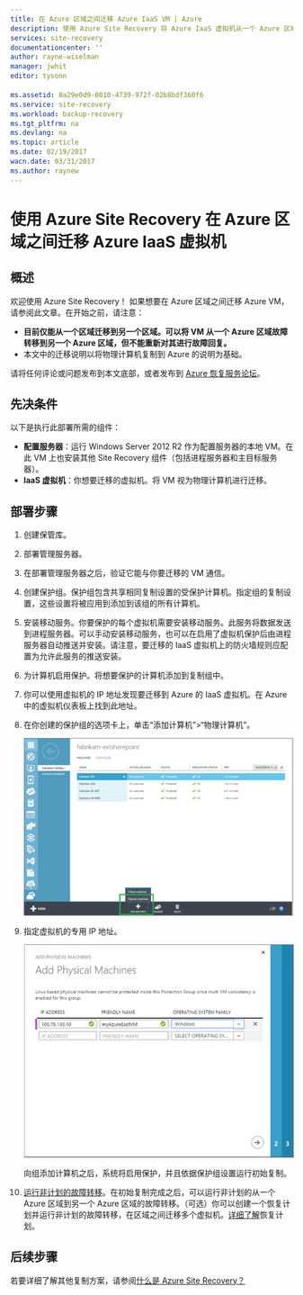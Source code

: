 ```yaml
---
title: 在 Azure 区域之间迁移 Azure IaaS VM | Azure
description: 使用 Azure Site Recovery 将 Azure IaaS 虚拟机从一个 Azure 区域迁移到另一个 Azure 区域。
services: site-recovery
documentationcenter: ''
author: rayne-wiselman
manager: jwhit
editor: tysonn

ms.assetid: 8a29e0d9-0010-4739-972f-02b8bdf360f6
ms.service: site-recovery
ms.workload: backup-recovery
ms.tgt_pltfrm: na
ms.devlang: na
ms.topic: article
ms.date: 02/19/2017
wacn.date: 03/31/2017
ms.author: raynew
---
```


# 使用 Azure Site Recovery 在 Azure 区域之间迁移 Azure IaaS 虚拟机
## 概述
欢迎使用 Azure Site Recovery！ 如果想要在 Azure 区域之间迁移 Azure VM，请参阅此文章。在开始之前，请注意：

- **目前仅能从一个区域迁移到另一个区域。可以将 VM 从一个 Azure 区域故障转移到另一个 Azure 区域，但不能重新对其进行故障回复。**
- 本文中的迁移说明以将物理计算机复制到 Azure 的说明为基础。

请将任何评论或问题发布到本文底部，或者发布到 [Azure 恢复服务论坛](https://social.msdn.microsoft.com/Forums/zh-cn/home?forum=hypervrecovmgr)。

## 先决条件

以下是执行此部署所需的组件：

- **配置服务器**：运行 Windows Server 2012 R2 作为配置服务器的本地 VM。在此 VM 上也安装其他 Site Recovery 组件（包括进程服务器和主目标服务器）。
- **IaaS 虚拟机**：你想要迁移的虚拟机。将 VM 视为物理计算机进行迁移。

## 部署步骤

1. 创建保管库。
2. 部署管理服务器。
3. 在部署管理服务器之后，验证它能与你要迁移的 VM 通信。
4. 创建保护组。保护组包含共享相同复制设置的受保护计算机。指定组的复制设置，这些设置将被应用到添加到该组的所有计算机。
5. 安装移动服务。你要保护的每个虚拟机需要安装移动服务。此服务将数据发送到进程服务器。可以手动安装移动服务，也可以在启用了虚拟机保护后由进程服务器自动推送并安装。请注意，要迁移的 IaaS 虚拟机上的防火墙规则应配置为允许此服务的推送安装。
6. 为计算机启用保护。将想要保护的计算机添加到复制组中。 
7. 你可以使用虚拟机的 IP 地址发现要迁移到 Azure 的 IaaS 虚拟机。在 Azure 中的虚拟机仪表板上找到此地址。
8. 在你创建的保护组的选项卡上，单击“添加计算机”>“物理计算机”。

    ![EC2 发现](./media/site-recovery-migrate-azure-to-azure/migrate-add-machines.png)

9. 指定虚拟机的专用 IP 地址。

    ![EC2 发现](./media/site-recovery-migrate-azure-to-azure/migrate-machine-ip.png)

    向组添加计算机之后，系统将启用保护，并且依据保护组设置运行初始复制。

10. [运行非计划的故障转移](./site-recovery-failover.md#run-an-unplanned-failover)。在初始复制完成之后，可以运行非计划的从一个 Azure 区域到另一个 Azure 区域的故障转移。（可选）你可以创建一个恢复计划并运行非计划的故障转移，在区域之间迁移多个虚拟机。[详细了解](./site-recovery-create-recovery-plans.md)恢复计划。

## 后续步骤

若要详细了解其他复制方案，请参阅[什么是 Azure Site Recovery？](./site-recovery-overview.md)

<!---HONumber=Mooncake_0327_2017-->